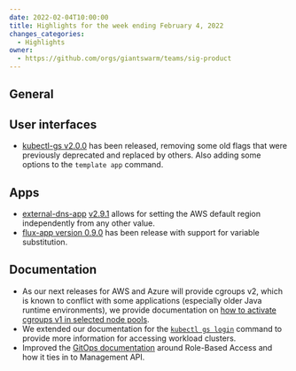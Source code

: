 ```yaml
---
date: 2022-02-04T10:00:00
title: Highlights for the week ending February 4, 2022
changes_categories:
  - Highlights
owner:
  - https://github.com/orgs/giantswarm/teams/sig-product
---
```


## General

## User interfaces

- [kubectl-gs v2.0.0](https://github.com/giantswarm/kubectl-gs/releases/tag/v2.0.0) has been released, removing some old flags that were previously deprecated and replaced by others. Also adding some options to the `template app` command.

## Apps

- [external-dns-app](https://github.com/giantswarm/external-dns-app/) [v2.9.1](https://github.com/giantswarm/external-dns-app/blob/master/CHANGELOG.md#291---2022-02-03) allows for setting the AWS default region independently from any other value.
- [flux-app version 0.9.0](https://github.com/giantswarm/flux-app/releases/tag/v0.9.0) has been release with support for variable substitution.


## Documentation

- As our next releases for AWS and Azure will provide cgroups v2, which is known to conflict with some applications (especially older Java runtime environments), we provide documentation on [how to activate cgroups v1 in selected node pools](https://docs.giantswarm.io/advanced/forcing-cgroupsv1/).
- We extended our documentation for the [`kubectl gs login`](https://docs.giantswarm.io/ui-api/kubectl-gs/login/#workload-cluster) command to provide more information for accessing workload clusters.
- Improved the [GitOps documentation](https://docs.giantswarm.io/advanced/gitops/#setting-up-sources) around Role-Based Access and how it ties in to Management API.
